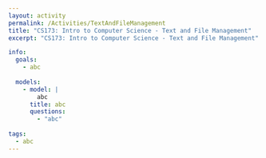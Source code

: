 ```yaml
---
layout: activity
permalink: /Activities/TextAndFileManagement
title: "CS173: Intro to Computer Science - Text and File Management"
excerpt: "CS173: Intro to Computer Science - Text and File Management"

info:
  goals: 
    - abc
    
  models:
    - model: |
        abc
      title: abc
      questions:
        - "abc"
        
tags:
  - abc  
---
```


